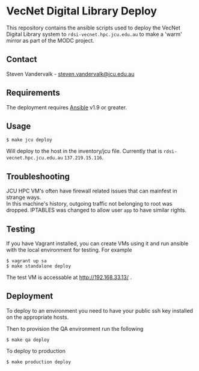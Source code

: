 VecNet Digital Library Deploy
=============================

This repository contains the ansible scripts used to deploy the VecNet Digital
Library system to `rdsi-vecnet.hpc.jcu.edu.au` to make a 'warm' mirror as part of the MODC project.

## Contact
Steven Vandervalk - steven.vandervalk@jcu.edu.au

## Requirements
The deployment requires [Ansible] v1.9 or greater.

[Ansible]: http://www.ansible.com/home

## Usage

    $ make jcu deploy
    
Will deploy to the host in the inventory/jcu file. Currently that is `rdsi-vecnet.hpc.jcu.edu.au` `137.219.15.116`.

## Troubleshooting

JCU HPC VM's often have firewall related issues that can mainfest in strange ways.  
In this machine's history, outgoing traffic not belonging to root was dropped.
IPTABLES was changed to allow user `app` to have similar rights.

## Testing

If you have Vagrant installed, you can create VMs using it and run ansible with
the local environment for testing.
For example

    $ vagrant up sa
    $ make standalone deploy

The test VM is accessable at http://192.168.33.13/ .


## Deployment

To deploy to an environment you need to have your public ssh key installed on
the appropriate hosts.

Then to provision the QA environment run the following

    $ make qa deploy

To deploy to production

    $ make production deploy
